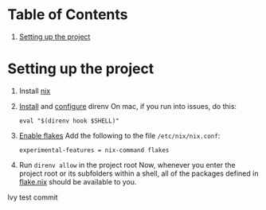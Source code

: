 
# Table of Contents

1.  [Setting up the project](#orgf965f69)


<a id="orgf965f69"></a>

# Setting up the project

1.  Install [nix](https://nixos.org/download.html)
2.  [Install](https://direnv.net/docs/installation.html) and [configure](https://direnv.net/docs/hook.html) direnv
    On mac, if you run into issues, do this:
    
        eval "$(direnv hook $SHELL)"
3.  [Enable flakes](https://nixos.wiki/wiki/Flakes#Permanent)
    Add the following to the file `/etc/nix/nix.conf`:
    
        experimental-features = nix-command flakes
4.  Run `direnv allow` in the project root
    Now, whenever you enter the project root or its subfolders within a shell, all of the packages defined in [flake.nix](flake.nix) should be available to you.


Ivy test commit
